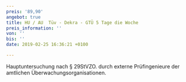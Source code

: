```yaml
---
preis: '89,90'
angebot: true
title: HU / AU  Tüv - Dekra - GTÜ 5 Tage die Woche
preis_information: ''
von: ''
bis: ''
date: 2019-02-25 16:36:21 +0100

---
```

Hauptuntersuchung nach § 29StVZO. durch externe Prüfingenieure der amtlichen Überwachungsorganisationen.